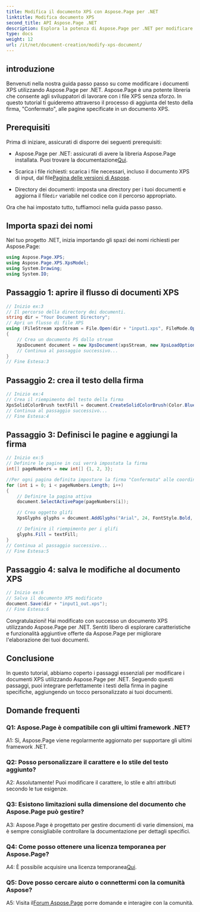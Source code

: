 ```yaml
---
title: Modifica il documento XPS con Aspose.Page per .NET
linktitle: Modifica documento XPS
second_title: API Aspose.Page .NET
description: Esplora la potenza di Aspose.Page per .NET per modificare facilmente i documenti XPS. Segui la nostra guida passo passo, migliora l'elaborazione dei tuoi documenti e aggiungi testi di firma personalizzati.
type: docs
weight: 12
url: /it/net/document-creation/modify-xps-document/
---
```

## introduzione

Benvenuti nella nostra guida passo passo su come modificare i documenti XPS utilizzando Aspose.Page per .NET. Aspose.Page è una potente libreria che consente agli sviluppatori di lavorare con i file XPS senza sforzo. In questo tutorial ti guideremo attraverso il processo di aggiunta del testo della firma, "Confermato", alle pagine specificate in un documento XPS.

## Prerequisiti

Prima di iniziare, assicurati di disporre dei seguenti prerequisiti:

- Aspose.Page per .NET: assicurati di avere la libreria Aspose.Page installata. Puoi trovare la documentazione[Qui](https://reference.aspose.com/page/net/).

-  Scarica i file richiesti: scarica i file necessari, incluso il documento XPS di input, dal file[Pagina delle versioni di Aspose](https://releases.aspose.com/page/net/).

-  Directory dei documenti: imposta una directory per i tuoi documenti e aggiorna il file`dir` variabile nel codice con il percorso appropriato.

Ora che hai impostato tutto, tuffiamoci nella guida passo passo.

## Importa spazi dei nomi

Nel tuo progetto .NET, inizia importando gli spazi dei nomi richiesti per Aspose.Page:

```csharp
using Aspose.Page.XPS;
using Aspose.Page.XPS.XpsModel;
using System.Drawing;
using System.IO;
```

## Passaggio 1: aprire il flusso di documenti XPS

```csharp
// Inizio ex:3
// Il percorso della directory dei documenti.
string dir = "Your Document Directory";
// Apri un flusso di file XPS
using (FileStream xpsStream = File.Open(dir + "input1.xps", FileMode.Open, FileAccess.Read))
{
    // Crea un documento PS dallo stream
    XpsDocument document = new XpsDocument(xpsStream, new XpsLoadOptions());
    // Continua al passaggio successivo...
}
// Fine Estesa:3
```

## Passaggio 2: crea il testo della firma

```csharp
// Inizio ex:4
// Crea il riempimento del testo della firma
XpsSolidColorBrush textFill = document.CreateSolidColorBrush(Color.BlueViolet);
// Continua al passaggio successivo...
// Fine Estesa:4
```

## Passaggio 3: Definisci le pagine e aggiungi la firma

```csharp
// Inizio ex:5
// Definire le pagine in cui verrà impostata la firma
int[] pageNumbers = new int[] {1, 2, 3};

//Per ogni pagina definita impostare la firma "Confermata" alle coordinate x=650 e y=950
for (int i = 0; i < pageNumbers.Length; i++)
{
    // Definire la pagina attiva
    document.SelectActivePage(pageNumbers[i]);

    // Crea oggetto glifi
    XpsGlyphs glyphs = document.AddGlyphs("Arial", 24, FontStyle.Bold, 650, 900, "Confirmed");

    // Definire il riempimento per i glifi
    glyphs.Fill = textFill;
}
// Continua al passaggio successivo...
// Fine Estesa:5
```

## Passaggio 4: salva le modifiche al documento XPS

```csharp
// Inizio ex:6
// Salva il documento XPS modificato
document.Save(dir + "input1_out.xps");
// Fine Estesa:6
```

Congratulazioni! Hai modificato con successo un documento XPS utilizzando Aspose.Page per .NET. Sentiti libero di esplorare caratteristiche e funzionalità aggiuntive offerte da Aspose.Page per migliorare l'elaborazione dei tuoi documenti.

## Conclusione

In questo tutorial, abbiamo coperto i passaggi essenziali per modificare i documenti XPS utilizzando Aspose.Page per .NET. Seguendo questi passaggi, puoi integrare perfettamente i testi della firma in pagine specifiche, aggiungendo un tocco personalizzato ai tuoi documenti.

## Domande frequenti

### Q1: Aspose.Page è compatibile con gli ultimi framework .NET?

A1: Sì, Aspose.Page viene regolarmente aggiornato per supportare gli ultimi framework .NET.

### Q2: Posso personalizzare il carattere e lo stile del testo aggiunto?

A2: Assolutamente! Puoi modificare il carattere, lo stile e altri attributi secondo le tue esigenze.

### Q3: Esistono limitazioni sulla dimensione del documento che Aspose.Page può gestire?

A3: Aspose.Page è progettato per gestire documenti di varie dimensioni, ma è sempre consigliabile controllare la documentazione per dettagli specifici.

### Q4: Come posso ottenere una licenza temporanea per Aspose.Page?

 A4: È possibile acquisire una licenza temporanea[Qui](https://purchase.aspose.com/temporary-license/).

### Q5: Dove posso cercare aiuto o connettermi con la comunità Aspose?

 A5: Visita il[Forum Aspose.Page](https://forum.aspose.com/c/page/39) porre domande e interagire con la comunità.